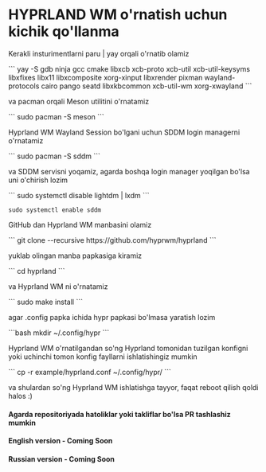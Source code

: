 <h1>HYPRLAND WM o'rnatish uchun kichik qo'llanma</h1>

<p>Kerakli insturimentlarni paru | yay orqali o'rnatib olamiz</p>
```
yay -S gdb ninja gcc cmake libxcb xcb-proto xcb-util xcb-util-keysyms libxfixes libx11 libxcomposite xorg-xinput libxrender pixman wayland-protocols cairo pango seatd libxkbcommon xcb-util-wm xorg-xwayland
```

<p>va pacman orqali Meson utilitini o'rnatamiz</p>
```
sudo pacman -S meson
```

<p>Hyprland WM Wayland Session bo'lgani uchun SDDM login managerni o'rnatamiz<p>
```
sudo pacman -S sddm
```

<p>va SDDM servisni yoqamiz, agarda boshqa login manager yoqilgan bo'lsa uni o'chirish lozim</p>
```
sudo systemctl disable lightdm | lxdm
```

```
sudo systemctl enable sddm
```

<p>GitHub dan Hyprland WM manbasini olamiz</p>
```
git clone --recursive https://github.com/hyprwm/hyprland
```

<p>yuklab olingan manba papkasiga kiramiz</p>
```
cd hyprland
```

<p>va Hyprland WM ni o'rnatamiz</p>
```
sudo make install
```

<p>agar .config papka ichida hypr papkasi bo'lmasa yaratish lozim</p>
```bash
mkdir ~/.config/hypr
```

<p>Hyprland WM o'rnatilgandan so'ng Hyprland tomonidan tuzilgan konfigni yoki uchinchi tomon konfig fayllarni ishlatishingiz mumkin</p>
```
cp -r example/hyprland.conf ~/.config/hypr/
```

<p>va shulardan so'ng Hyprland WM ishlatishga tayyor, faqat reboot qilish qoldi halos :)</p>

#### Agarda repositoriyada hatoliklar yoki takliflar bo'lsa PR tashlashiz mumkin

#### English version - Coming Soon
#### Russian version - Coming Soon